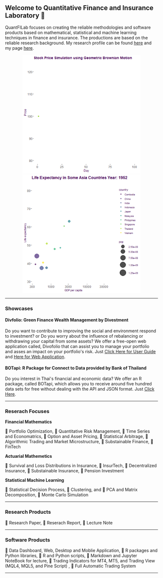 ## Welcome to Quantitative Finance and Insurance Laboratory 👋

QuantFILab focuses on creating the reliable methodologies and software products based on mathematical, statistical and machine learning techniques in finance and insurance. The productions are based on the reliable research background. My research profile can be found [here](https://scholar.google.com/citations?hl=en&user=NcoXQYYAAAAJ) and my page [here](https://oporkabbb.wixsite.com/math).

<p align="center">
  <img src="https://github.com/QuantFILab/QuantFILab/blob/master/Figure/sim.gif?raw=true" width="390" height="390"/>
  <img src="https://github.com/QuantFILab/QuantFILab/blob/master/Figure/life.gif?raw=true" width="390" height="390"/>
</p>

__________________________________________________________________________________________________________________________________________________________________

### Showcases

#### Divfolio: Green Finance Wealth Management by Divestment
Do you want to contribute to improving the social and environment respond to investment? or Do you worry about the influence of rebalancing or withdrawing your capital from some assets? We offer a free-open web application called, Divofolio that can assist you to manage your portfolio and asses an impact on your portfolio's risk. Just [Click Here for User Guide](https://github.com/QuantFILab/Divfolio) and [Here for Web Application](https://quantfilab.shinyapps.io/divfolioserveri/).


#### BOTapi: R Package for Connect to Data provided by Bank of Thailand 

Do you interest in Thai's financial and economic data? We offer an R package, called BOTapi, which allows you to receive around five hundred data sets for free without dealing with the API and JSON format. Just [Click Here](https://github.com/QuantFILab/BOTapi).

__________________________________________________________________________________________________________________________________________________________________


### Reserach Focuses


**Financial Mathematics** 

:small_blue_diamond: Portfolio Optimization, :small_blue_diamond: Quantitative Risk Management, :small_blue_diamond: Time Series and Economatrics, :small_blue_diamond: Option and Asset Pricing, :small_blue_diamond: Statistical Arbitrage, :small_blue_diamond: Algorithmic Trading and Market Microstructure, :small_blue_diamond: Substainable Finance, :small_blue_diamond: FinTech



**Actuarial Mathemetics** 

:small_blue_diamond: Survival and Loss Distributions in Insurance, :small_blue_diamond: InsurTech, :small_blue_diamond: Decentralized Insurance, :small_blue_diamond: Substainable Insurance, :small_blue_diamond: Pension Investment

  
**Statistical Machine Learning** 

:small_blue_diamond: Statistical Decision Process, :small_blue_diamond: Clustering, and :small_blue_diamond: PCA and Matrix Decomposition, :small_blue_diamond: Monte Carlo Simulation 

__________________________________________________________________________________________________________________________________________________________________


### Research Products

:small_blue_diamond: Research Paper, :small_blue_diamond: Reserach Report, :small_blue_diamond: Lecture Note

__________________________________________________________________________________________________________________________________________________________________


### Software Products

:small_blue_diamond: Data Dashboard, Web, Desktop and Moblie Application, :small_blue_diamond: R packages and Python libraries, :small_blue_diamond: R and Python scripts, :small_blue_diamond: Markdown and Jupyter NoteBook for lecture, :small_blue_diamond: Trading Indicators for MT4, MT5, and Trading View (MQL4, MQL5, and Pine Script)
, :small_blue_diamond: Full Automatic Trading System
      

__________________________________________________________________________________________________________________________________________________________________


<!--
**QuantFILab/QuantFILab** is a ✨ _special_ ✨ repository because its `README.md` (this file) appears on your GitHub profile.

Here are some ideas to get you started:

- 🔭 I’m currently working on ...
- 🌱 I’m currently learning ...
- 👯 I’m looking to collaborate on ...
- 🤔 I’m looking for help with ...
- 💬 Ask me about ...
- 📫 How to reach me: ...
- 😄 Pronouns: ...
- ⚡ Fun fact: ...
-->
